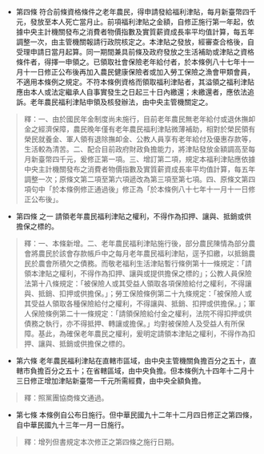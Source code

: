 * 第四條 符合前條資格條件之老年農民，得申請發給福利津貼，每月新臺幣四千元，發放至本人死亡當月止。前項福利津貼之金額，自修正施行第一年起，依據中央主計機關發布之消費者物價指數及實質薪資成長率平均值計算，每五年調整一次，由主管機關報請行政院核定之。本津貼之發放，經審查合格後，自受理申請日當月起算。同一期間兼具前條及政府發放之生活補助或津貼之資格條件者，得擇一申領之。已領取社會保險老年給付者，於本條例八十七年十一月十一日修正公布後再加入農民健康保險者或加入勞工保險之漁會甲類會員，不適用本條例之規定。不符本條例資格而領取福利津貼者，其溢領之福利津貼應由本人或法定繼承人自事實發生之日起三十日內繳還；未繳還者，應依法追訴。老年農民福利津貼申領及核發辦法，由中央主管機關定之。

> 釋：一、由於國民年金制度尚未施行，目前老年農民無老年給付或退休撫卹金之經濟保障，農民晚年僅有老年農民福利津貼微薄補助，相對於榮民領有榮民就養金、軍人領有退除撫卹金、公教人員享有老年給付及優惠存款等，生活較為清苦。二、配合目前政府財政負擔能力，將津貼發放金額調高至每月新臺幣四千元，爰修正第一項。三、增訂第二項，規定本福利津貼應依據中央主計機關發布之消費者物價指數及實質薪資成長率平均值計算，每五年調整一次；原條文第二項至第六項遞改為第三項至第七項。四、原條文第四項句中「於本條例修正通過後」修正為「於本條例八十七年十一月十一日修正公布後」。

* 第四條 之一 請領老年農民福利津貼之權利，不得作為扣押、讓與、抵銷或供擔保之標的。

> 釋：一、本條新增。二、老年農民福利津貼施行後，部分農民陳情為部分農會將農民於該會存款帳戶中之每月老年農民福利津貼，逕予扣繳，以抵銷農民於農會所積欠之債務。而敬老福利生活津貼暫行條例第十一條規定：「請領本津貼之權利，不得作為扣押、讓與或提供擔保之標的」；公教人員保險法第十八條規定：「被保險人或其受益人領取各項保險給付之權利，不得讓與、抵銷、扣押或供擔保。」；勞工保險條例第二十九條規定：「被保險人或其受益人領取各種保險給付之權利，不得讓與、抵銷、扣押或供擔保。」；軍人保險條例第二十一條規定：「請領保險給付金之權利，法院不得扣押或供債務之執行，亦不得抵押、轉讓或擔保。」均對被保險人及受益人有所保障。基此，為確保老年農民之權利，爰明定請領本津貼之權利，不得作為扣押、讓與、抵銷或供擔保之標的。

* 第六條 老年農民福利津貼在直轄市區域，由中央主管機關負擔百分之五十，直轄市負擔百分之五十；在省轄區域，由中央負擔。但本條例九十四年十二月十三日修正增加津貼新臺幣一千元所需經費，由中央全額負擔。

> 釋：照黨團協商條文通過。

* 第七條 本條例自公布日施行。但中華民國九十二年十二月四日修正之第四條，自中華民國九十三年一月一日施行。

> 釋：增列但書規定本次修正之第四條之施行日期。

